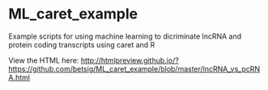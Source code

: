 # ML_caret_example

Example scripts for using machine learning to dicriminate lncRNA and protein coding transcripts using caret and R

View the HTML here:
http://htmlpreview.github.io/?https://github.com/betsig/ML_caret_example/blob/master/lncRNA_vs_pcRNA.html
